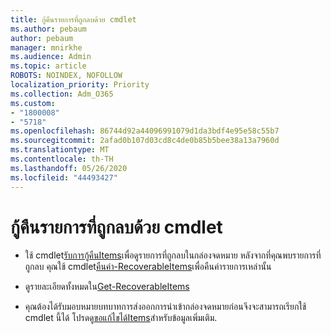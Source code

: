 ```yaml
---
title: กู้คืนรายการที่ถูกลบด้วย cmdlet
ms.author: pebaum
author: pebaum
manager: mnirkhe
ms.audience: Admin
ms.topic: article
ROBOTS: NOINDEX, NOFOLLOW
localization_priority: Priority
ms.collection: Adm_O365
ms.custom:
- "1800008"
- "5718"
ms.openlocfilehash: 86744d92a44096991079d1da3bdf4e95e58c55b7
ms.sourcegitcommit: 2afad0b107d03cd8c4de0b85b5bee38a13a7960d
ms.translationtype: MT
ms.contentlocale: th-TH
ms.lasthandoff: 05/26/2020
ms.locfileid: "44493427"
---
```

# <a name="recover-deleted-items-with-cmdlet"></a>กู้คืนรายการที่ถูกลบด้วย cmdlet

- ใช้ cmdlet[รับการกู้คืนItems](https://docs.microsoft.com/powershell/module/exchange/get-recoverableitems?view=exchange-ps)เพื่อดูรายการที่ถูกลบในกล่องจดหมาย หลังจากที่คุณพบรายการที่ถูกลบ คุณใช้ cmdlet[คืนค่า-RecoverableItems](https://docs.microsoft.com/powershell/module/exchange/Restore-RecoverableItems?view=exchange-ps)เพื่อคืนค่ารายการเหล่านั้น

- ดูรายละเอียดทั้งหมดใน[Get-RecoverableItems](https://docs.microsoft.com/powershell/module/exchange/get-recoverableitems?view=exchange-ps)

- คุณต้องได้รับมอบหมายบทบาทการส่งออกการนําเข้ากล่องจดหมายก่อนจึงจะสามารถเรียกใช้ cmdlet นี้ได้ โปรดดู[ขอแก้ไขได้Items](https://docs.microsoft.com/powershell/module/exchange/get-recoverableitems?view=exchange-ps)สําหรับข้อมูลเพิ่มเติม.
